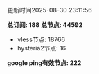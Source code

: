 更新时间2025-08-30 23:11:56

**总订阅: 188**
**总节点: 44592**
- vless节点: 18766
- hysteria2节点: 16

**google ping有效节点: 222**
